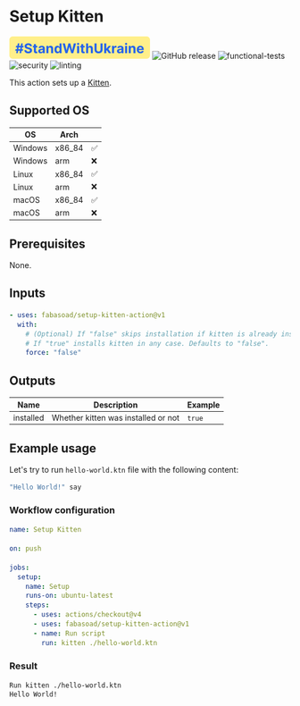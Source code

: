 # Setup Kitten

[![Stand With Ukraine](https://raw.githubusercontent.com/vshymanskyy/StandWithUkraine/main/badges/StandWithUkraine.svg)](https://stand-with-ukraine.pp.ua)
![GitHub release](https://img.shields.io/github/v/release/fabasoad/setup-kitten-action?include_prereleases)
![functional-tests](https://github.com/fabasoad/setup-kitten-action/actions/workflows/functional-tests.yml/badge.svg)
![security](https://github.com/fabasoad/setup-kitten-action/actions/workflows/security.yml/badge.svg)
![linting](https://github.com/fabasoad/setup-kitten-action/actions/workflows/linting.yml/badge.svg)

This action sets up a [Kitten](http://kittenlang.org/).

## Supported OS

<!-- prettier-ignore-start -->
| OS      | Arch   |                    |
|---------|--------|--------------------|
| Windows | x86_84 | :white_check_mark: |
| Windows | arm    | :x:                |
| Linux   | x86_84 | :white_check_mark: |
| Linux   | arm    | :x:                |
| macOS   | x86_84 | :white_check_mark: |
| macOS   | arm    | :x:                |
<!-- prettier-ignore-end -->

## Prerequisites

None.

## Inputs

```yaml
- uses: fabasoad/setup-kitten-action@v1
  with:
    # (Optional) If "false" skips installation if kitten is already installed.
    # If "true" installs kitten in any case. Defaults to "false".
    force: "false"
```

## Outputs

<!-- prettier-ignore-start -->
| Name      | Description                         | Example |
|-----------|-------------------------------------|---------|
| installed | Whether kitten was installed or not | `true`  |
<!-- prettier-ignore-end -->

## Example usage

Let's try to run `hello-world.ktn` file with the following content:

```haskell
"Hello World!" say
```

### Workflow configuration

```yaml
name: Setup Kitten

on: push

jobs:
  setup:
    name: Setup
    runs-on: ubuntu-latest
    steps:
      - uses: actions/checkout@v4
      - uses: fabasoad/setup-kitten-action@v1
      - name: Run script
        run: kitten ./hello-world.ktn
```

### Result

```shell
Run kitten ./hello-world.ktn
Hello World!
```
